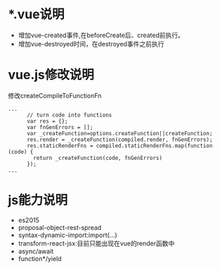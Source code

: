 # *.vue说明
- 增加vue-created事件,在beforeCreate后、created前执行。
- 增加vue-destroyed时间，在destroyed事件之前执行

# vue.js修改说明
修改createCompileToFunctionFn
```
...
 	  // turn code into functions
      var res = {};
      var fnGenErrors = [];
      var _createFunction=options.createFunction||createFunction;
      res.render = _createFunction(compiled.render, fnGenErrors);
      res.staticRenderFns = compiled.staticRenderFns.map(function (code) {
        return _createFunction(code, fnGenErrors)
      });
...
```

# js能力说明
- es2015
- proposal-object-rest-spread
- syntax-dynamic-import:import(...)
- transform-react-jsx:目前只能出现在vue的render函数中
- async/await
- function*/yield